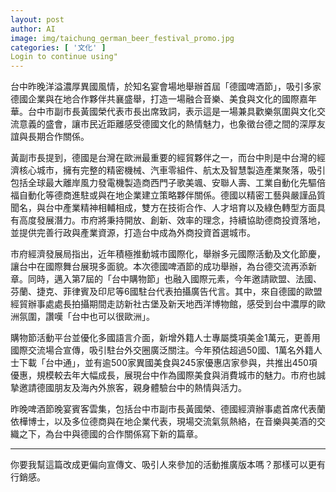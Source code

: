 ```yaml
---
layout: post
author: AI
image: img/taichung_german_beer_festival_promo.jpg
categories: [ '文化' ]
Login to continue using"
---
```

台中昨晚洋溢濃厚異國風情，於知名宴會場地舉辦首屆「德國啤酒節」，吸引多家德國企業與在地合作夥伴共襄盛舉，打造一場融合音樂、美食與文化的國際嘉年華。台中市副市長黃國榮代表市長出席致詞，表示這是一場兼具歡樂氛圍與文化交流意義的盛會，讓市民近距離感受德國文化的熱情魅力，也象徵台德之間的深厚友誼與長期合作關係。  

黃副市長提到，德國是台灣在歐洲最重要的經貿夥伴之一，而台中則是中台灣的經濟核心城市，擁有完整的精密機械、汽車零組件、航太及智慧製造產業聚落，吸引包括全球最大離岸風力發電機製造商西門子歌美颯、安聯人壽、工業自動化先驅倍福自動化等德商進駐或與在地企業建立策略夥伴關係。德國以精密工藝與嚴謹品質聞名，與台中產業精神相輔相成，雙方在技術合作、人才培育以及綠色轉型方面具有高度發展潛力。市府將秉持開放、創新、效率的理念，持續協助德商投資落地，並提供完善行政與產業資源，打造台中成為外商投資首選城市。  

市府經濟發展局指出，近年積極推動城市國際化，舉辦多元國際活動及文化節慶，讓台中在國際舞台展現多面貌。本次德國啤酒節的成功舉辦，為台德交流再添新章。同時，邁入第7屆的「台中購物節」也融入國際元素，今年邀請歐盟、法國、芬蘭、捷克、菲律賓及印尼等6國駐台代表拍攝廣告代言。其中，來自德國的歐盟經貿辦事處處長拍攝期間走訪新社古堡及新天地西洋博物館，感受到台中濃厚的歐洲氛圍，讚嘆「台中也可以很歐洲」。  

購物節活動平台並優化多國語言介面，新增外籍人士專屬獎項美金1萬元，更善用國際交流場合宣傳，吸引駐台外交圈廣泛關注。今年預估超過50國、1萬名外籍人士下載「台中通」，並有逾500家異國美食與245家優惠店家參與，共推出450項優惠，規模較去年大幅成長，展現台中作為國際美食與消費城市的魅力。市府也誠摯邀請德國朋友及海內外旅客，親身體驗台中的熱情與活力。  

昨晚啤酒節晚宴賓客雲集，包括台中市副市長黃國榮、德國經濟辦事處首席代表蘭依樺博士，以及多位德商與在地企業代表，現場交流氣氛熱絡，在音樂與美酒的交織之下，為台中與德國的合作關係寫下新的篇章。  

---

你要我幫這篇改成更偏向宣傳文、吸引人來參加的活動推廣版本嗎？那樣可以更有行銷感。